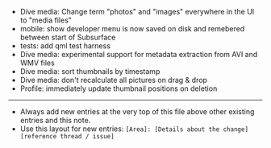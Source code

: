 - Dive media: Change term "photos" and "images" everywhere in the UI to "media files"
- mobile: show developer menu is now saved on disk and remebered between start of Subsurface
- tests: add qml test harness
- Dive media: experimental support for metadata extraction from AVI and WMV files
- Dive media: sort thumbnails by timestamp
- Dive media: don't recalculate all pictures on drag & drop
- Profile: immediately update thumbnail positions on deletion
---
* Always add new entries at the very top of this file above other existing entries and this note.
* Use this layout for new entries: `[Area]: [Details about the change] [reference thread / issue]`
